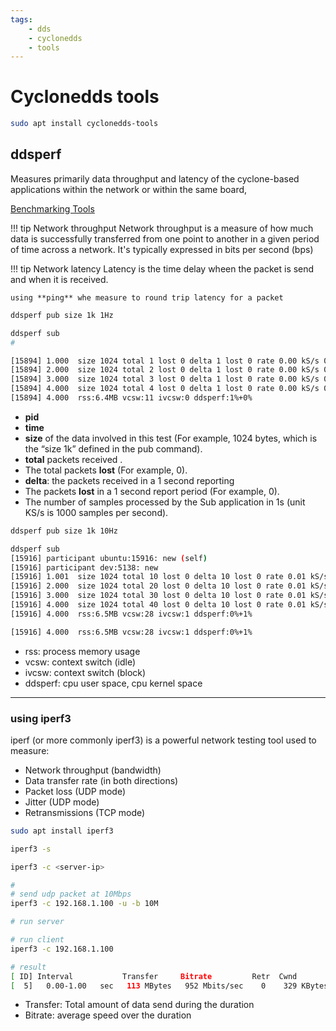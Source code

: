 ```yaml
---
tags:
    - dds
    - cyclonedds
    - tools
---
```


# Cyclonedds tools


```bash title="install"
sudo apt install cyclonedds-tools
```

## ddsperf
Measures primarily data throughput and latency of the cyclone-based applications within the network or within the same board,

[Benchmarking Tools](https://cyclonedds.io/docs/cyclonedds/latest/config/benchmarking.html)

!!! tip Network throughput
    Network throughput is a measure of how much data is successfully transferred from one point to another in a given period of time across a network. It's typically expressed in bits per second (bps)


!!! tip Network latency
    Latency is the time delay wheen the packet is send and when it is received.

    using **ping** whe measure to round trip latency for a packet 
     
     

```bash title="terminal 1"
ddsperf pub size 1k 1Hz
```

```bash title="terminal 2"
ddsperf sub
#

[15894] 1.000  size 1024 total 1 lost 0 delta 1 lost 0 rate 0.00 kS/s 0.01 Mb/s (0.00 kS/s 0.00 Mb/s)
[15894] 2.000  size 1024 total 2 lost 0 delta 1 lost 0 rate 0.00 kS/s 0.01 Mb/s (0.00 kS/s 0.00 Mb/s)
[15894] 3.000  size 1024 total 3 lost 0 delta 1 lost 0 rate 0.00 kS/s 0.01 Mb/s (0.00 kS/s 0.00 Mb/s)
[15894] 4.000  size 1024 total 4 lost 0 delta 1 lost 0 rate 0.00 kS/s 0.01 Mb/s (0.00 kS/s 0.00 Mb/s)
[15894] 4.000  rss:6.4MB vcsw:11 ivcsw:0 ddsperf:1%+0%

```


- **pid**
- **time**
- **size** of the data involved in this test (For example, 1024 bytes, which is the “size 1k” defined in the pub command).
- **total** packets received .
- The total packets **lost** (For example, 0).
- **delta**: the packets received in a 1 second reporting 
- The packets **lost** in a 1 second report period (For example, 0).
- The number of samples processed by the Sub application in 1s (unit KS/s is 1000 samples per second).


```bash title="publisher"
ddsperf pub size 1k 10Hz
```

```bash
ddsperf sub
[15916] participant ubuntu:15916: new (self)
[15916] participant dev:5138: new
[15916] 1.001  size 1024 total 10 lost 0 delta 10 lost 0 rate 0.01 kS/s 0.08 Mb/s (0.00 kS/s 0.01 Mb/s)
[15916] 2.000  size 1024 total 20 lost 0 delta 10 lost 0 rate 0.01 kS/s 0.08 Mb/s (0.00 kS/s 0.02 Mb/s)
[15916] 3.000  size 1024 total 30 lost 0 delta 10 lost 0 rate 0.01 kS/s 0.08 Mb/s (0.00 kS/s 0.02 Mb/s)
[15916] 4.000  size 1024 total 40 lost 0 delta 10 lost 0 rate 0.01 kS/s 0.08 Mb/s (0.00 kS/s 0.03 Mb/s)
[15916] 4.000  rss:6.5MB vcsw:28 ivcsw:1 ddsperf:0%+1%
```

```bash
[15916] 4.000  rss:6.5MB vcsw:28 ivcsw:1 ddsperf:0%+1%
```

- rss: process memory usage
- vcsw: context switch (idle) 
- ivcsw: context switch (block)
- ddsperf: cpu user space, cpu kernel space
---

### using iperf3
iperf (or more commonly iperf3) is a powerful network testing tool used to measure:

- Network throughput (bandwidth)
- Data transfer rate (in both directions)
- Packet loss (UDP mode)
- Jitter (UDP mode)
- Retransmissions (TCP mode)
    
```bash title="install"
sudo apt install iperf3
```

```bash title="run server"
iperf3 -s
```

```bash title="run client"
iperf3 -c <server-ip>

#
# send udp packet at 10Mbps
iperf3 -c 192.168.1.100 -u -b 10M
```

```bash title="Measure Throughput"
# run server

# run client
iperf3 -c 192.168.1.100

# result
[ ID] Interval           Transfer     Bitrate         Retr  Cwnd
[  5]   0.00-1.00   sec   113 MBytes   952 Mbits/sec    0    329 KBytes 
```

- Transfer: Total amount of data send during the duration
- Bitrate: average speed over the duration